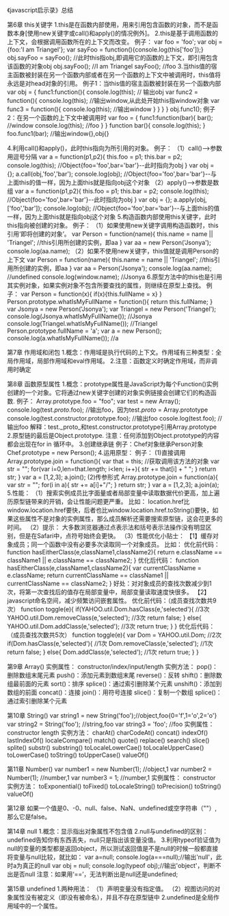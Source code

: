 《javascript启示录》总结
<!-- 
    Author:Triangel
    Email:linjinxia_ya@163.com
    Time:2016/08/01
 -->
第6章  this关键字
1.this是在函数内部使用，用来引用包含函数的对象，而不是函数本身[使用new关键字或call()和apply()的情况例外]。
2.this是基于调用函数的上下文，会根据调用函数所在的上下文而改变。
例子：
    var foo = 'foo';
    var obj = {foo:'I am Triangel'};
    var sayFoo = function(){console.log(this['foo']);} 
    obj.sayFoo = sayFoo(); //此时this指obj,即调用它的函数的上下文，即引用包含该函数的对象obj
    obj.sayFoo(); //I am Triangel
    sayFoo(); //foo
3.当this值的宿主函数被封装在另一个函数内部或者在另一个函数的上下文中被调用时，this值将永远是对head对象的引用。
例子1：当this值的宿主函数被封装在另一个函数内部
    var obj = {
        func1:function(){
            console.log(this); // 输出obj
            var func2 = function(){
                console.log(this); //输出window,从此处开始this指window对象
                var func3 = function(){
                    console.log(this); //输出window
                }
            }
        }
    }
    obj.func1();
例子2：在另一个函数的上下文中被调用时
    var foo = {
        func1:function(bar){
            bar(); //window
            console.log(this); //foo
        }
    }
    function bar(){
        console.log(this);
    }
    foo.func1(bar); //输出window{},obj{}

4.利用call()和apply()，此时this指向为所引用的对象。
例子：
（1）call()-->参数用逗号分隔
    var a = function(p1,p2){
     this.foo = p1;
     this.bar = p2;
     console.log(this); //Object{foo='foo',bar='bar'}--此时指向为obj
    }
    var obj = {};
    a.call(obj,'foo','bar');
    console.log(obj); //Object{foo='foo',bar='bar'}--与上面this的值一样，因为上面this就是指向obj这个对象
（2）apply()-->参数是数组
    var a = function(p1,p2){
     this.foo = p1;
     this.bar = p2;
     console.log(this); //Object{foo='foo',bar='bar'}--此时指向为obj
    }
    var obj = {};
    a.apply(obj,['foo','bar']);
    console.log(obj); //Object{foo='foo',bar='bar'}--与上面this的值一样，因为上面this就是指向obj这个对象
5.构造函数内部使用this关键字，此时this指向被创建的对象。
例子：
（1）如果使用new关键字调用构造函数时，this引用‘即将创建的对象’。
    var Person = function(name){
        this.name = name || 'Triangel'; //this引用所创建的实例，即aa
    }
    var aa = new Person('Jsonya');
    console.log(aa.name);
（2）如果不使用new关键字，this值就是调用Person的上下文
    var Person = function(name){
        this.name = name || 'Triangel'; //this引用所创建的实例，即aa
    }
    var aa = Person('Jsonya');
    console.log(aa.name); //undefined
    console.log(window.name); //Jsonya
6.原型方法中的this也是引用其实例对象，如果实例对象不包含所要查找的属性，则继续在原型上查找。
例子：
    var Person = function(x){
    if(x){this.fullName = x}
}
Person.prototype.whatIsMyFullName = function(){
    return this.fullName;
}
var Jsonya = new Person('Jsonya');
var Triangel = new Person('Triangel');
console.log(Jsonya.whatIsMyFullName()); //Jsonya
console.log(Triangel.whatIsMyFullName()); //Triangel
Person.prototype.fullName = 'a';
var a = new Person();
console.log(a.whatIsMyFullName()); //a

第7章  作用域和闭包
1.概念：作用域是执行代码的上下文。作用域有三种类型：全局作用域，局部作用域和eval作用域。
2.注意：函数定义时确定作用域，而非调用时确定

第8章  函数原型属性
1.概念：prototype属性是JavaScript为每个Function()实例创建的一个对象。它将通过new关键字创建的对象实例链接会创建它们的构造函数.
例子：
    Array.prototype.foo = "foo";
    var test = new Array();
    console.log(test._proto_.foo); //输出foo，因为test._proto_ = Array.prototype
    console.log(test.constructor.prototype.foo); //输出foo
    cosole.log(test.foo); //输出foo
解释：test._proto_和test.constructor.prototype引用Array.prototype
2.原型链的最后是Object.prototype.
注意：任何添加到Object.prototype的内容都会出现在for in 循环中。
3.创建继承链
例子：Chef对象继承Person对象
    Chef.prototype = new Person();
4.运用原型：
例子：
(1)直接调用
Array.prototype.join = function(){
    var that = this; //获取调用该方法的对象
    var str = "";
    for(var i=0,len=that.length; i&lt;len; i++){
        str += that[i] + " ";
    }
    return str;
}
var a = [1,2,3];
a.join();
(2)传参形式
Array.prototype.join = function(a){
 var str = "";
 for(i in a){
  str += a[i]+"/";
 }
 return str;
}
var a = [1,2,3];
a.join(a);
5.性能：
（1）搜索实例成员比字面量或者局部变量中读取数据代价更高，加上遍历原型链带来的开销，会让性能问题更严重。
比如：
location.href比window.location.href要快，后者也比window.location.href.toString()要快，如果这些属性不是对象的实例属性，那么成员解析还需要搜索原型链，这会花更多的时间。
（2）提示：
大多数浏览器通过点表示法和括号表示法操作没有明显区别，但是在Safari中，点符号始终会更快。
（3）性能优化小贴士：
【1】缓存对象成员；同一个函数中没有必要多次读取同一个对象成员。
比如：
优化前代码：
function hasEitherClass(e,className1,className2){
    return e.className == className1 || e.className == className2;
}
优化后代码：
function hasEitherClass(e,className1,className2){
    var currentClassName = e.className;
    return currentClassName == className1 || currentClassName == className2;
}
好处：对对象成员的查找次数减少到1次，将第一次查找后的值存在局部变量中，局部变量读取速度快很多。
【2】javascript命名空间，减少频繁访问嵌套属性。
优化前代码：（成员查找次数共9次）
function toggle(e){
    if(YAHOO.util.Dom.hasClass(e,'selected'){ //3次
        YAHOO.util.Dom.removeClass(e,'selected'); //3次
        return false;
    }
    else{
        YAHOO.util.Dom.addClass(e,'selected'); //3次
        return true;
    }
}
优化后代码：（成员查找次数共5次）
function toggle(e){
    var Dom = YAHOO.util.Dom; //2次
    if(Dom.hasClass(e,'selected'){ //1次
        Dom.removeClass(e,'selected'); //1次
        return false;
    }
    else{
        Dom.addClass(e,'selected'); //1次
        return true;
    }
}

第9章  Array()
实例属性：
    constructor/index/input/length
实例方法：
    pop()：删除数组末尾元素
    push()：添加元素到数组末尾
    reverse()：反转
    shift()：删除数组最前面的元素
    sort()：排序
    splice()：通过索引删除某个元素
    unshift()：添加到数组的前面
    concat()：连接
    join()：用符号连接
    slice()：复制一个数组
    splice()：通过索引删除某个元素

第10章  String()
var string1 = new String('foo');//object,foo{0='f',1='o',2='o'}
var string2 = String('foo'); //string,foo
var string3 = 'foo'; //foo
实例属性：
    constructor
    length
实例方法：
    charAt()
    charCodeAt()
    concat()
    indexOf()
    lastIndexOf()
    localeCompare()
    match()
    quote()
    replace()
    search()
    slice()
    splite()
    substr()
    substring()
    toLocaleLowerCae()
    toLocaleUpperCase()
    toLowerCase()
    toString()
    toUpperCase()
    valueOf()

第11章  Number()
var number1 = new Number(1); //object,1
var number2 = Number(1); //number,1
var number3 = 1; //number,1
实例属性：
    constructor
实例方法：
    toExponential()
    toFixed()
    toLocaleString()
    toPrecision()
    toString()
    valueOf()

第12章
如果一个值是0、-0、null、false、NaN、undefined或空字符串（""）,那么它是false。

第14章  null
1.概念：显示指出对象属性不包含值
2.null与undefined的区别：undefined告知你有东西丢失，null只是指出该变量没值。
3.利用typeof验证值为null的变量的类型都是返回object，所以测试返回值是不是null的时候一般都直接将变量与null比较，就比如：
var a=null;
console.log(a===null);//输出'null'，此时a为真正的null
var obj = null;
console.log(typeof obj);//输出'object'，判断不出是否null
注意：如果用‘==’，无法判断出是null还是undefined;

第15章  undefined
1.两种用法：
（1）声明变量没有指定值。
（2）视图访问的对象属性没有被定义（即没有被命名），并且不存在原型链中
2.undefined是全局作用域中的一个属性。